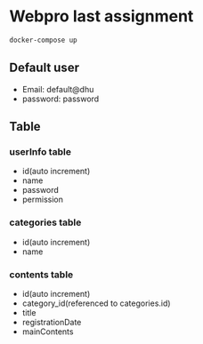 # Webpro last assignment

```sh
docker-compose up
```

## Default user

- Email: default@dhu
- password: password

## Table

### userInfo table

- id(auto increment)
- name
- password
- permission

### categories table

- id(auto increment)
- name

### contents table

- id(auto increment)
- category_id(referenced to categories.id)
- title
- registrationDate
- mainContents
